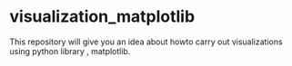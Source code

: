 # visualization_matplotlib
This repository will give you an idea about howto carry out visualizations using python library , matplotlib.

